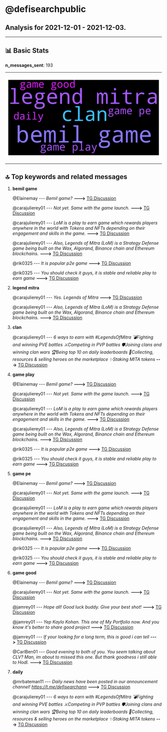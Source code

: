 # **@defisearchpublic**
 ## Analysis for **2021-12-01** - **2021-12-03**.

---

## 📊 **Basic Stats**

**n_messages_sent**: 193

---
![wordcloud](defisearchpublic_2Days_wordcloud.png)

---


## 🔝 **Top keywords and related messages**

1. **bemil game**

    @Elainemay --- *Bemil game?* **--->** [TG Discussion](https://t.me/defisearchpublic/239762)

    @carajulierey01 --- *Not yet. Same with the game launch.* **--->** [TG Discussion](https://t.me/defisearchpublic/239701)

    @carajulierey01 --- *LoM is a play to earn game which rewards players anywhere in the world with Tokens and NFTs depending on their engagement and skills in the game.* **--->** [TG Discussion](https://t.me/defisearchpublic/239694)

    @carajulierey01 --- *Also, Legends of Mitra (LoM) is a Strategy Defense game being built on the Wax, Algorand, Binance chain and Ethereum blockchains.* **--->** [TG Discussion](https://t.me/defisearchpublic/239693)

    @rik0325 --- *It is popular p2e game* **--->** [TG Discussion](https://t.me/defisearchpublic/239765)

    @rik0325 --- *You should check it guys, it is stable and reliable play to earn game* **--->** [TG Discussion](https://t.me/defisearchpublic/239761)

2. **legend mitra**

    @carajulierey01 --- *Yes. Legends of Mitra* **--->** [TG Discussion](https://t.me/defisearchpublic/239690)

    @carajulierey01 --- *Also, Legends of Mitra (LoM) is a Strategy Defense game being built on the Wax, Algorand, Binance chain and Ethereum blockchains.* **--->** [TG Discussion](https://t.me/defisearchpublic/239693)

3. **clan**

    @carajulierey01 --- *6 ways to earn with #LegendsOfMitra  💣Fighting and winning PVE battles  ⚔️Competing in PVP battles  🛡️Joining clans and winning clan wars  🏆Being top 10 on daily leaderboards  🔄Collecting, resources & selling heroes on the marketplace ✨Staking MITA tokens* **--->** [TG Discussion](https://t.me/defisearchpublic/239703)

4. **game play**

    @Elainemay --- *Bemil game?* **--->** [TG Discussion](https://t.me/defisearchpublic/239762)

    @carajulierey01 --- *Not yet. Same with the game launch.* **--->** [TG Discussion](https://t.me/defisearchpublic/239701)

    @carajulierey01 --- *LoM is a play to earn game which rewards players anywhere in the world with Tokens and NFTs depending on their engagement and skills in the game.* **--->** [TG Discussion](https://t.me/defisearchpublic/239694)

    @carajulierey01 --- *Also, Legends of Mitra (LoM) is a Strategy Defense game being built on the Wax, Algorand, Binance chain and Ethereum blockchains.* **--->** [TG Discussion](https://t.me/defisearchpublic/239693)

    @rik0325 --- *It is popular p2e game* **--->** [TG Discussion](https://t.me/defisearchpublic/239765)

    @rik0325 --- *You should check it guys, it is stable and reliable play to earn game* **--->** [TG Discussion](https://t.me/defisearchpublic/239761)

5. **game pe**

    @Elainemay --- *Bemil game?* **--->** [TG Discussion](https://t.me/defisearchpublic/239762)

    @carajulierey01 --- *Not yet. Same with the game launch.* **--->** [TG Discussion](https://t.me/defisearchpublic/239701)

    @carajulierey01 --- *LoM is a play to earn game which rewards players anywhere in the world with Tokens and NFTs depending on their engagement and skills in the game.* **--->** [TG Discussion](https://t.me/defisearchpublic/239694)

    @carajulierey01 --- *Also, Legends of Mitra (LoM) is a Strategy Defense game being built on the Wax, Algorand, Binance chain and Ethereum blockchains.* **--->** [TG Discussion](https://t.me/defisearchpublic/239693)

    @rik0325 --- *It is popular p2e game* **--->** [TG Discussion](https://t.me/defisearchpublic/239765)

    @rik0325 --- *You should check it guys, it is stable and reliable play to earn game* **--->** [TG Discussion](https://t.me/defisearchpublic/239761)

6. **game good**

    @Elainemay --- *Bemil game?* **--->** [TG Discussion](https://t.me/defisearchpublic/239762)

    @carajulierey01 --- *Not yet. Same with the game launch.* **--->** [TG Discussion](https://t.me/defisearchpublic/239701)

    @jamrey01 --- *Hope all! Good luck buddy. Give your best shot!* **--->** [TG Discussion](https://t.me/defisearchpublic/239528)

    @jamrey01 --- *Yep Kaylo Kohan. This one of My Portfolio now. And you know it's better to share good project* **--->** [TG Discussion](https://t.me/defisearchpublic/239506)

    @jamrey01 --- *If your looking for a long term, this is good i can tell* **--->** [TG Discussion](https://t.me/defisearchpublic/239504)

    @CarlBen01 --- *Good evening to both of you. You seem talking about CLV? Man, im about to missed this one. But thank goodness i still able to Hodl.* **--->** [TG Discussion](https://t.me/defisearchpublic/239510)

7. **daily**

    @mrbateman11 --- *Daily news have been posted in our announcement channel! https://t.me/defisearchann* **--->** [TG Discussion](https://t.me/defisearchpublic/239725)

    @carajulierey01 --- *6 ways to earn with #LegendsOfMitra  💣Fighting and winning PVE battles  ⚔️Competing in PVP battles  🛡️Joining clans and winning clan wars  🏆Being top 10 on daily leaderboards  🔄Collecting, resources & selling heroes on the marketplace ✨Staking MITA tokens* **--->** [TG Discussion](https://t.me/defisearchpublic/239703)


